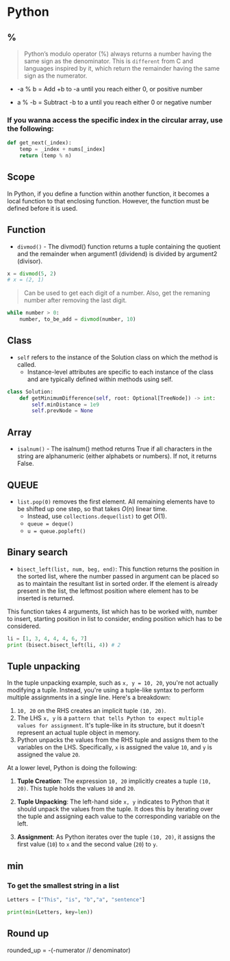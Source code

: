 # Python

## %

> Python’s modulo operator (%) always returns a number having the same sign as the denominator. This is `different` from C and languages inspired by it, which return the remainder having the same sign as the numerator.

- -a % b = Add +b to -a until you reach either 0, or positive number

- a % -b = Subtract -b to a until you reach either 0 or negative number

### If you wanna access the specific index in the circular array, use the following:

```python
def get_next(_index):
    temp = _index + nums[_index]
    return (temp % n) 
```


## Scope

 In Python, if you define a function within another function, it becomes a local function to that enclosing function. However, the function must be defined before it is used.

## Function

- `divmod()` - The divmod() function returns a tuple containing the quotient  and the remainder when argument1 (dividend) is divided by argument2 (divisor).

```python
x = divmod(5, 2)
# x = (2, 1)
```

> Can be used to get each digit of a number. Also, get the remaning number after removing the last digit.

```python
while number > 0:
    number, to_be_add = divmod(number, 10)
```

## Class

- `self` refers to the instance of the Solution class on which the method is called.
    - Instance-level attributes are specific to each instance of the class and are typically defined within methods using self.

```python
class Solution:
    def getMinimumDifference(self, root: Optional[TreeNode]) -> int:
        self.minDistance = 1e9
        self.prevNode = None
```

## Array

- `isalnum()` - The isalnum() method returns True if all characters in the string are alphanumeric (either alphabets or numbers). If not, it returns False.

## QUEUE

- `list.pop(0)` removes the first element. All remaining elements have to be shifted up one step, so that takes $O(n)$ linear time.
    - Instead, use `collections.deque(list)` to get $O(1)$. 
    - `queue = deque()`
    - `u = queue.popleft()`


## Binary search

- `bisect_left(list, num, beg, end)`: This function returns the position in the sorted list, where the number passed in argument can be placed so as to maintain the resultant list in sorted order. If the element is already present in the list, the leftmost position where element has to be inserted is returned. 

This function takes 4 arguments, list which has to be worked with, number to insert, starting position in list to consider, ending position which has to be considered. 

```python
li = [1, 3, 4, 4, 4, 6, 7]
print (bisect.bisect_left(li, 4)) # 2
```

## Tuple unpacking

In the tuple unpacking example, such as `x, y = 10, 20`, you're not actually modifying a tuple. Instead, you're using a tuple-like syntax to perform multiple assignments in a single line. Here's a breakdown:

1. `10, 20` on the RHS creates an implicit tuple `(10, 20)`.
2. The LHS `x, y` is a `pattern that tells Python to expect multiple values for assignment`. It's tuple-like in its structure, but it doesn't represent an actual tuple object in memory.
3. Python unpacks the values from the RHS tuple and assigns them to the variables on the LHS. Specifically, `x` is assigned the value `10`, and `y` is assigned the value `20`.

At a lower level, Python is doing the following:

1. **Tuple Creation**: The expression `10, 20` implicitly creates a tuple `(10, 20)`. This tuple holds the values `10` and `20`.

2. **Tuple Unpacking**: The left-hand side `x, y` indicates to Python that it should unpack the values from the tuple. It does this by iterating over the tuple and assigning each value to the corresponding variable on the left.

3. **Assignment**: As Python iterates over the tuple `(10, 20)`, it assigns the first value (`10`) to `x` and the second value (`20`) to `y`.

## min

### To get the smallest string in a list
```python
Letters = ["This", "is", "b","a", "sentence"]

print(min(Letters, key=len))
```

## Round up

rounded_up = -(-numerator // denominator)